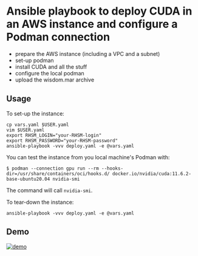 # Ansible playbook to deploy CUDA in an AWS instance and configure a Podman connection

- prepare the AWS instance (including a VPC and a subnet)
- set-up podman
- install CUDA and all the stuff
- configure the local podman
- upload the wisdom.mar archive

## Usage

To set-up the instance:

```
cp vars.yaml $USER.yaml
vim $USER.yaml
export RHSM_LOGIN="your-RHSM-login"
export RHSM_PASSWORD="your-RHSM-password"
ansible-playbook -vvv deploy.yaml -e @vars.yaml
```

You can test the instance from you local machine's Podman with:

```
$ podman --connection gpu run --rm --hooks-dir=/usr/share/containers/oci/hooks.d/ docker.io/nvidia/cuda:11.6.2-base-ubuntu20.04 nvidia-smi
```

The command will call `nvidia-smi`.

To tear-down the instance:

```
ansible-playbook -vvv deploy.yaml -e @vars.yaml
```

## Demo

[![demo](https://asciinema.org/a/550039.svg)](https://asciinema.org/a/550039?autoplay=1)
